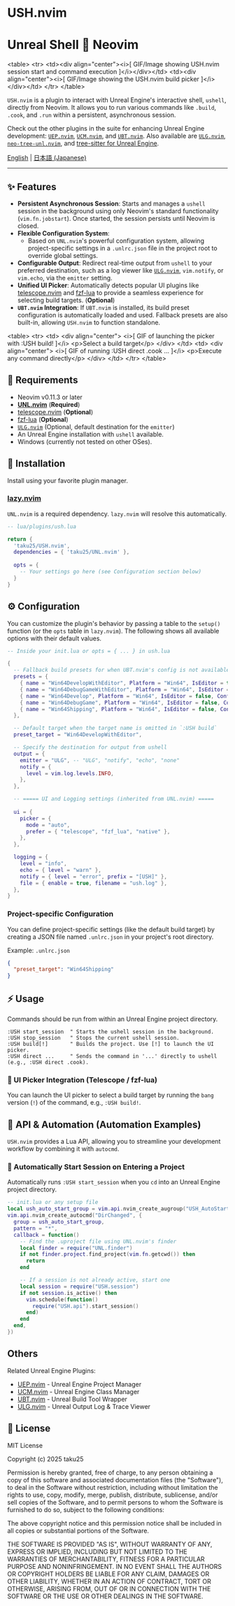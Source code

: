 # USH.nvim

# Unreal Shell 💓 Neovim

\<table\>
\<tr\>
\<td\>\<div align="center"\>\<i\>[ GIF/Image showing USH.nvim session start and command execution ]\</i\>\</div\>\</td\>
\<td\>\<div align="center"\>\<i\>[ GIF/Image showing the USH.nvim build picker ]\</i\>\</div\>\</td\>
\</tr\>
\</table\>

`USH.nvim` is a plugin to interact with Unreal Engine's interactive shell, `ushell`, directly from Neovim. It allows you to run various commands like `.build`, `.cook`, and `.run` within a persistent, asynchronous session.

Check out the other plugins in the suite for enhancing Unreal Engine development: [`UEP.nvim`](https://www.google.com/search?q=%5Bhttps://github.com/taku25/UEP.nvim%5D\(https://github.com/taku25/UEP.nvim\)), [`UCM.nvim`](https://www.google.com/search?q=%5Bhttps://github.com/taku25/UCM.nvim%5D\(https://github.com/taku25/UCM.nvim\)), and [`UBT.nvim`](https://www.google.com/search?q=%5Bhttps://github.com/taku25/UBT.nvim%5D\(https://github.com/taku25/UBT.nvim\)).
Also available are [`ULG.nvim`](https://www.google.com/search?q=%5Bhttps://github.com/taku25/ULG.nvim%5D\(https://github.com/taku25/ULG.nvim\)), [`neo-tree-unl.nvim`](https://www.google.com/search?q=%5Bhttps://github.com/taku25/neo-tree-unl.nvim%5D\(https://github.com/taku25/neo-tree-unl.nvim\)), and [tree-sitter for Unreal Engine](https://github.com/taku25/tree-sitter-unreal-cpp).

[English](https://www.google.com/search?q=./README.md) | [日本語 (Japanese)](https://www.google.com/search?q=./README_ja.md)

-----

## ✨ Features

  * **Persistent Asynchronous Session**: Starts and manages a `ushell` session in the background using only Neovim's standard functionality (`vim.fn.jobstart`). Once started, the session persists until Neovim is closed.
  * **Flexible Configuration System**:
      * Based on `UNL.nvim`'s powerful configuration system, allowing project-specific settings in a `.unlrc.json` file in the project root to override global settings.
  * **Configurable Output**: Redirect real-time output from `ushell` to your preferred destination, such as a log viewer like [`ULG.nvim`](https://www.google.com/search?q=%5Bhttps://github.com/taku25/ULG.nvim%5D\(https://github.com/taku25/ULG.nvim\)), `vim.notify`, or `vim.echo`, via the `emitter` setting.
  * **Unified UI Picker**: Automatically detects popular UI plugins like [telescope.nvim](https://github.com/nvim-telescope/telescope.nvim) and [fzf-lua](https://github.com/ibhagwan/fzf-lua) to provide a seamless experience for selecting build targets. (**Optional**)
  * **`UBT.nvim` Integration**: If `UBT.nvim` is installed, its build preset configuration is automatically loaded and used. Fallback presets are also built-in, allowing `USH.nvim` to function standalone.

\<table\>
\<tr\>
\<td\>
\<div align="center"\>
\<i\>[ GIF of launching the picker with :USH build\! ]\</i\>
\<p\>Select a build target\</p\>
\</div\>
\</td\>
\<td\>
\<div align="center"\>
\<i\>[ GIF of running :USH direct .cook ... ]\</i\>
\<p\>Execute any command directly\</p\>
\</div\>
\</td\>
\</tr\>
\</table\>

## 🔧 Requirements

  * Neovim v0.11.3 or later
  * **[UNL.nvim](https://github.com/taku25/UNL.nvim)** (**Required**)
  * [telescope.nvim](https://github.com/nvim-telescope/telescope.nvim) (**Optional**)
  * [fzf-lua](https://github.com/ibhagwan/fzf-lua) (**Optional**)
  * [`ULG.nvim`](https://www.google.com/search?q=%5Bhttps://github.com/taku25/ULG.nvim%5D\(https://github.com/taku25/ULG.nvim\)) (Optional, default destination for the `emitter`)
  * An Unreal Engine installation with `ushell` available.
  * Windows (currently not tested on other OSes).

## 🚀 Installation

Install using your favorite plugin manager.

### [lazy.nvim](https://github.com/folke/lazy.nvim)

`UNL.nvim` is a required dependency. `lazy.nvim` will resolve this automatically.

```lua
-- lua/plugins/ush.lua

return {
  'taku25/USH.nvim',
  dependencies = { 'taku25/UNL.nvim' },
  
  opts = {
    -- Your settings go here (see Configuration section below)
  }
}
```

## ⚙️ Configuration

You can customize the plugin's behavior by passing a table to the `setup()` function (or the `opts` table in `lazy.nvim`).
The following shows all available options with their default values.

```lua
-- Inside your init.lua or opts = { ... } in ush.lua

{
  -- Fallback build presets for when UBT.nvim's config is not available
  presets = {
    { name = "Win64DevelopWithEditor", Platform = "Win64", IsEditor = true, Configuration = "Development" },
    { name = "Win64DebugGameWithEditor", Platform = "Win64", IsEditor = true, Configuration = "DebugGame" },
    { name = "Win64Develop", Platform = "Win64", IsEditor = false, Configuration = "Development" },
    { name = "Win64DebugGame", Platform = "Win64", IsEditor = false, Configuration = "DebugGame" },
    { name = "Win64Shipping", Platform = "Win64", IsEditor = false, Configuration = "Shipping" },
  },

  -- Default target when the target name is omitted in `:USH build`
  preset_target = "Win64DevelopWithEditor",

  -- Specify the destination for output from ushell
  output = {
    emitter = "ULG", -- "ULG", "notify", "echo", "none"
    notify = {
      level = vim.log.levels.INFO,
    },
  },

  -- ===== UI and Logging settings (inherited from UNL.nvim) =====
  
  ui = {
    picker = {
      mode = "auto",
      prefer = { "telescope", "fzf_lua", "native" },
    },
  },

  logging = {
    level = "info",
    echo = { level = "warn" },
    notify = { level = "error", prefix = "[USH]" },
    file = { enable = true, filename = "ush.log" },
  },
}
```

### Project-specific Configuration

You can define project-specific settings (like the default build target) by creating a JSON file named `.unlrc.json` in your project's root directory.

Example: `.unlrc.json`

```json
{
  "preset_target": "Win64Shipping"
}
```

## ⚡ Usage

Commands should be run from within an Unreal Engine project directory.

```vim
:USH start_session  " Starts the ushell session in the background.
:USH stop_session   " Stops the current ushell session.
:USH build[!]       " Builds the project. Use [!] to launch the UI picker.
:USH direct ...     " Sends the command in '...' directly to ushell (e.g., :USH direct .cook).
```

### 💓 UI Picker Integration (Telescope / fzf-lua)

You can launch the UI picker to select a build target by running the `bang` version (`!`) of the command, e.g., `:USH build!`.

## 🤖 API & Automation (Automation Examples)

`USH.nvim` provides a Lua API, allowing you to streamline your development workflow by combining it with `autocmd`.

### 📂 Automatically Start Session on Entering a Project

Automatically runs `:USH start_session` when you `cd` into an Unreal Engine project directory.

```lua
-- init.lua or any setup file
local ush_auto_start_group = vim.api.nvim_create_augroup("USH_AutoStartSession", { clear = true })
vim.api.nvim_create_autocmd("DirChanged", {
  group = ush_auto_start_group,
  pattern = "*",
  callback = function()
    -- Find the .uproject file using UNL.nvim's finder
    local finder = require("UNL.finder")
    if not finder.project.find_project(vim.fn.getcwd()) then
      return
    end

    -- If a session is not already active, start one
    local session = require("USH.session")
    if not session.is_active() then
      vim.schedule(function()
        require("USH.api").start_session()
      end)
    end
  end,
})
```

## Others

Related Unreal Engine Plugins:

  * [UEP.nvim](https://github.com/taku25/UEP.nvim) - Unreal Engine Project Manager
  * [UCM.nvim](https://github.com/taku25/UCM.nvim) - Unreal Engine Class Manager
  * [UBT.nvim](https://github.com/taku25/UBT.nvim) - Unreal Build Tool Wrapper
  * [ULG.nvim](https://github.com/taku25/ULG.nvim) - Unreal Output Log & Trace Viewer

## 📜 License

MIT License

Copyright (c) 2025 taku25

Permission is hereby granted, free of charge, to any person obtaining a copy
of this software and associated documentation files (the "Software"), to deal
in the Software without restriction, including without limitation the rights
to use, copy, modify, merge, publish, distribute, sublicense, and/or sell
copies of the Software, and to permit persons to whom the Software is
furnished to do so, subject to the following conditions:

The above copyright notice and this permission notice shall be included in all
copies or substantial portions of the Software.

THE SOFTWARE IS PROVIDED "AS IS", WITHOUT WARRANTY OF ANY, EXPRESS OR
IMPLIED, INCLUDING BUT NOT LIMITED TO THE WARRANTIES OF MERCHANTABILITY,
FITNESS FOR A PARTICULAR PURPOSE AND NONINFRINGEMENT. IN NO EVENT SHALL THE
AUTHORS OR COPYRIGHT HOLDERS BE LIABLE FOR ANY CLAIM, DAMAGES OR OTHER
LIABILITY, WHETHER IN AN ACTION OF CONTRACT, TORT OR OTHERWISE, ARISING FROM,
OUT OF OR IN CONNECTION WITH THE SOFTWARE OR THE USE OR OTHER DEALINGS IN THE
SOFTWARE.
